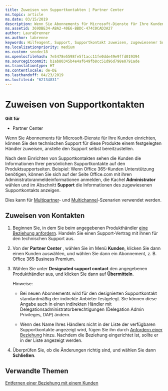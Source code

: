 ```yaml
---
title: Zuweisen von Supportkontakten | Partner Center
ms.topic: article
ms.date: 03/15/2019
description: Wenn Sie Abonnements für Microsoft-Dienste für Ihre Kunden einrichten, können Sie den technischen Support für diese Produkte einem festgelegten Händler zuweisen, anstelle den Support selbst bereitzustellen.
ms.assetid: 369DBE34-ABA2-40E6-BBDC-474C0CAD3A27
author: LauraBrenner
ms.author: labrenne
keywords: Hilfeagent, Support, Supportkontakt zuweisen, zugewiesener Supportkontakt
ms.localizationpriority: medium
ms.custom: seodec18
ms.openlocfilehash: 7e5478e5598fe5f1acc11fe0dde49e9ffd019394
ms.sourcegitcommit: b1ab80345b4e4af649fb8cc51d96d798e0791ade
ms.translationtype: HT
ms.contentlocale: de-DE
ms.lasthandoff: 04/23/2019
ms.locfileid: "62134831"
---
```

# <a name="assign-support-contacts"></a>Zuweisen von Supportkontakten

**Gilt für**

-  Partner Center

Wenn Sie Abonnements für Microsoft-Dienste für Ihre Kunden einrichten, können Sie den technischen Support für diese Produkte einem festgelegten Händler zuweisen, anstelle den Support selbst bereitzustellen.

Nach dem Einrichten von Supportkontakten sehen die Kunden die Informationen Ihrer persönlichen Supportkontakte auf den Produktsupportseiten. Beispiel: Wenn Office 365-Kunden Unterstützung benötigen, können Sie sich auf der Seite Office.com mit ihren Administratoranmeldeinformationen anmelden, die Kachel **Administrator** wählen und im Abschnitt **Support** die Informationen des zugewiesenen Supportkontakts anzeigen.

Dies kann für [Multipartner](multipartner.md)- und [Multichannel](multichannel.md)-Szenarien verwendet werden. 

<a href="" id="assigncontacts"></a>
## <a name="assign-contacts"></a>Zuweisen von Kontakten

1.  Beginnen Sie, in dem Sie beim angegebenen Produkthändler [eine Beziehung anfordern](request-a-relationship-with-a-customer.md). Handeln Sie einen Support-Vertrag mit ihnen für den technischen Support aus.

2.  Von der **Partner Center** , wählen Sie im Menü **Kunden**, klicken Sie dann einen Kunden auswählen, und wählen Sie dann ein Abonnement, z. B. Office 365 Business Premium.

3.  Wählen Sie unter **Designated support contact** den angegebenen Produkthändler aus, und klicken Sie dann auf **Übermitteln**. 

    Hinweise: 
    
    *  Bei neuen Abonnements wird für den designierten Supportkontakt standardmäßig der indirekte Anbieter festgelegt. Sie können diese Angabe auch in einen indirekten Händler mit Delegationsadministratorberechtigungen (Delegation Admin Privileges, DAP) ändern.
    
    *  Wenn des Name Ihres Händlers nicht in der Liste der verfügbaren Supportkontakte angezeigt wird, fügen Sie ihn durch [Anfordern einer Beziehung](request-a-relationship-with-a-customer.md) hinzu. Nachdem die Beziehung eingerichtet ist, sollte er in der Liste angezeigt werden.  

4.  Überprüfen Sie, ob die Änderungen richtig sind, und wählen Sie dann **Schließen**.

## <a name="related-topics"></a>Verwandte Themen

[Entfernen einer Beziehung mit einem Kunden](remove-a-relationship.md)